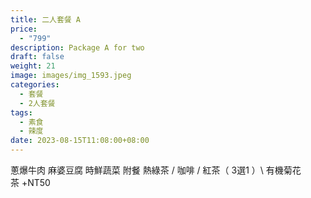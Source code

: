 ```yaml
---
title: 二人套餐 A
price:
  - "799"
description: Package A for two
draft: false
weight: 21
image: images/img_1593.jpeg
categories:
  - 套餐
  - 2人套餐
tags:
  - 素食
  - 辣度
date: 2023-08-15T11:08:00+08:00
---
```

蔥爆牛肉    麻婆豆腐    時鮮蔬菜      附餐  熱綠茶 / 咖啡 / 紅茶（ 3選1 ）\  有機菊花茶 +NT50